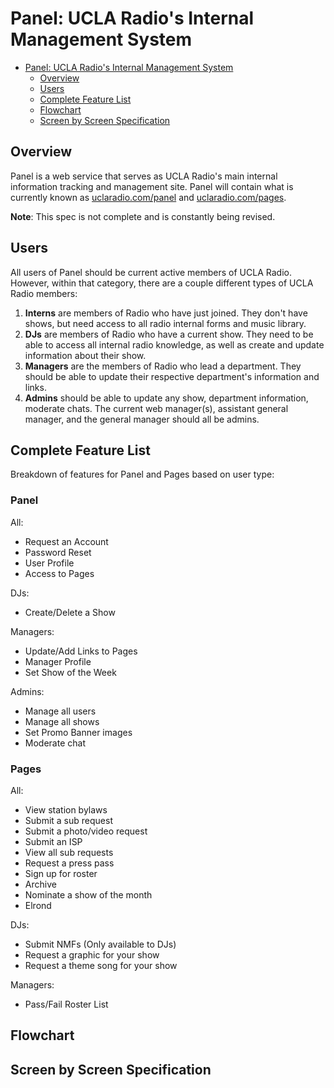 # Panel: UCLA Radio's Internal Management System

<!-- TOC -->

* [Panel: UCLA Radio's Internal Management System](#panel-ucla-radios-internal-management-system)
  * [Overview](#overview)
  * [Users](#users)
  * [Complete Feature List](#complete-feature-list)
  * [Flowchart](#flowchart)
  * [Screen by Screen Specification](#screen-by-screen-specification)

<!-- /TOC -->

## Overview

Panel is a web service that serves as UCLA Radio's main internal information tracking and management site. Panel will contain what is currently known as [uclaradio.com/panel](https://uclaradio.com/panel) and [uclaradio.com/pages](https://uclaradio.com/pages).

**Note**: This spec is not complete and is constantly being revised.

## Users

All users of Panel should be current active members of UCLA Radio. However, within that category, there are a couple different types of UCLA Radio members:

1. **Interns** are members of Radio who have just joined. They don't have shows, but need access to all radio internal forms and music library.
2. **DJs** are members of Radio who have a current show. They need to be able to access all internal radio knowledge, as well as create and update information about their show.
3. **Managers** are the members of Radio who lead a department. They should be able to update their respective department's information and links.
4. **Admins** should be able to update any show, department information, moderate chats. The current web manager(s), assistant general manager, and the general manager should all be admins.

## Complete Feature List
Breakdown of features for Panel and Pages based on user type: 

### Panel
All:
* Request an Account
* Password Reset
* User Profile
* Access to Pages

DJs:
* Create/Delete a Show

Managers:
* Update/Add Links to Pages
* Manager Profile
* Set Show of the Week

Admins:
* Manage all users
* Manage all shows
* Set Promo Banner images
* Moderate chat

### Pages
All:
* View station bylaws
* Submit a sub request
* Submit a photo/video request
* Submit an ISP
* View all sub requests
* Request a press pass
* Sign up for roster
* Archive
* Nominate a show of the month
* Elrond

DJs:
* Submit NMFs (Only available to DJs)
* Request a graphic for your show
* Request a theme song for your show

Managers:
* Pass/Fail Roster List

## Flowchart

## Screen by Screen Specification
